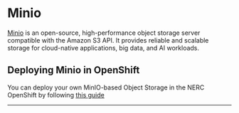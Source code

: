 # Minio

[Minio](https://min.io/) is an open-source, high-performance object storage server
compatible with the Amazon S3 API. It provides reliable and scalable storage for
cloud-native applications, big data, and AI workloads.

## Deploying Minio in OpenShift

You can deploy your own MinIO-based Object Storage in the NERC OpenShift by following
[this guide](https://ai-on-openshift.io/tools-and-applications/minio/minio/#deploy-minio-in-your-project)

---
